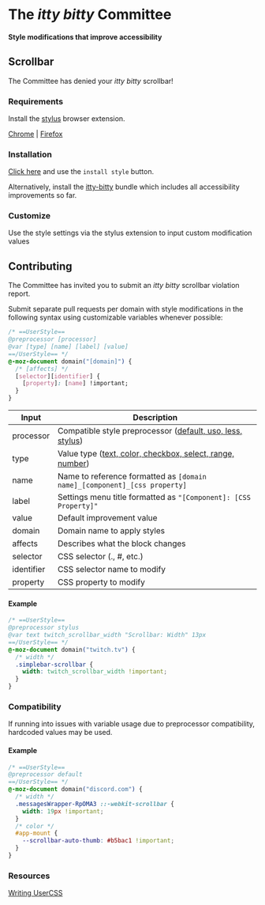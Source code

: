 # The _itty bitty_ Committee

#### Style modifications that improve accessibility

## Scrollbar

The Committee has denied your _itty bitty_ scrollbar!

### Requirements

Install the [stylus](https://add0n.com/stylus.html) browser extension.

[Chrome](https://chrome.google.com/webstore/detail/stylus/clngdbkpkpeebahjckkjfobafhncgmne)
| [Firefox](https://addons.mozilla.org/en-US/firefox/addon/styl-us/)

### Installation

[Click here](https://raw.githubusercontent.com/itty-bitty-committee/scrollbar/main/itty-bitty-scrollbar.user.css)
and use the `install style` button.

Alternatively, install the
[itty-bitty](https://github.com/itty-bitty-committee/itty-bitty) bundle which
includes all accessibility improvements so far.

### Customize

Use the style settings via the stylus extension to input custom modification
values

## Contributing

The Committee has invited you to submit an _itty bitty_ scrollbar violation
report.

Submit separate pull requests per domain with style modifications in the
following syntax using customizable variables whenever possible:

```css
/* ==UserStyle==
@preprocessor [processor]
@var [type] [name] [label] [value]
==/UserStyle== */
@-moz-document domain("[domain]") {
  /* [affects] */
  [selector][identifier] {
    [property]: [name] !important;
  }
}
```

| Input      | Description                                                                                                                          |
| ---------- | ------------------------------------------------------------------------------------------------------------------------------------ |
| processor  | Compatible style preprocessor ([default, uso, less, stylus](https://github.com/openstyles/stylus/wiki/Writing-UserCSS#preprocessor)) |
| type       | Value type ([text, color, checkbox, select, range, number](https://github.com/openstyles/stylus/wiki/Writing-UserCSS#type))          |
| name       | Name to reference formatted as `[domain name]_[component]_[css property]`                                                            |
| label      | Settings menu title formatted as `"[Component]: [CSS Property]"`                                                                     |
| value      | Default improvement value                                                                                                            |
| domain     | Domain name to apply styles                                                                                                          |
| affects    | Describes what the block changes                                                                                                     |
| selector   | CSS selector (., #, etc.)                                                                                                            |
| identifier | CSS selector name to modify                                                                                                          |
| property   | CSS property to modify                                                                                                               |

#### Example

```css
/* ==UserStyle==
@preprocessor stylus
@var text twitch_scrollbar_width "Scrollbar: Width" 13px
==/UserStyle== */
@-moz-document domain("twitch.tv") {
  /* width */
  .simplebar-scrollbar {
    width: twitch_scrollbar_width !important;
  }
}
```

### Compatibility

If running into issues with variable usage due to preprocessor compatibility,
hardcoded values may be used.

#### Example

```css
/* ==UserStyle==
@preprocessor default
==/UserStyle== */
@-moz-document domain("discord.com") {
  /* width */
  .messagesWrapper-RpOMA3 ::-webkit-scrollbar {
    width: 19px !important;
  }
  /* color */
  #app-mount {
    --scrollbar-auto-thumb: #b5bac1 !important;
  }
}
```

### Resources

[Writing UserCSS](https://github.com/openstyles/stylus/wiki/Writing-UserCSS#type)
